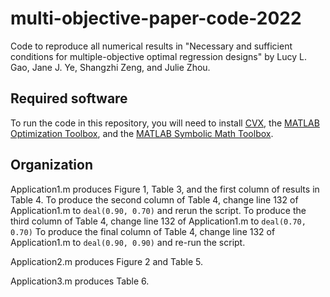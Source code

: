 # multi-objective-paper-code-2022

Code to reproduce all numerical results in "Necessary and sufficient conditions for multiple-objective optimal regression designs" by Lucy L. Gao, Jane J. Ye, Shangzhi Zeng, and Julie Zhou. 

## Required software 

To run the code in this repository, you will need to install [CVX](http://cvxr.com/cvx/), the [MATLAB Optimization Toolbox](https://www.mathworks.com/products/optimization.html), and the [MATLAB Symbolic Math Toolbox](https://www.mathworks.com/products/symbolic.html).  

## Organization 

Application1.m produces Figure 1, Table 3, and the first column of results in Table 4. To produce the second column of Table 4, change line 132 of Application1.m to `deal(0.90, 0.70)` and rerun the script. To produce the third column of Table 4, change line 132 of Application1.m to `deal(0.70, 0.70)` To produce the final column of Table 4, change line 132 of Application1.m to `deal(0.90, 0.90)` and re-run the script. 

Application2.m produces Figure 2 and Table 5.

Application3.m produces Table 6. 




